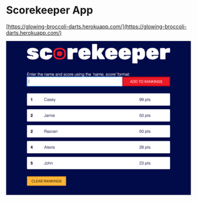# Scorekeeper App

[https://glowing-broccoli-darts.herokuapp.com/](https://glowing-broccoli-darts.herokuapp.com/)

![Screen shot of the app](screenshot.png)